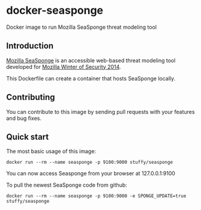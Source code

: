 # docker-seasponge
Docker image to run Mozilla SeaSponge threat modeling tool

## Introduction
[Mozilla SeaSponge](https://github.com/mozilla/seasponge) is an accessible
web-based threat modeling tool developed for [Mozilla Winter of Security
2014](https://wiki.mozilla.org/Security/Automation/WinterOfSecurity2014).

This Dockerfile can create a container that hosts SeaSponge locally.

## Contributing
You can contribute to this image by sending pull requests with your features and
bug fixes.

## Quick start
The most basic usage of this image:

`docker run --rm --name seasponge -p 9100:9000 stuffy/seasponge`

You can now access Seasponge from your browser at 127.0.0.1:9100

To pull the newest SeaSponge code from github:

`docker run --rm --name seasponge -p 9100:9000 -e SPONGE_UPDATE=true stuffy/seasponge`

